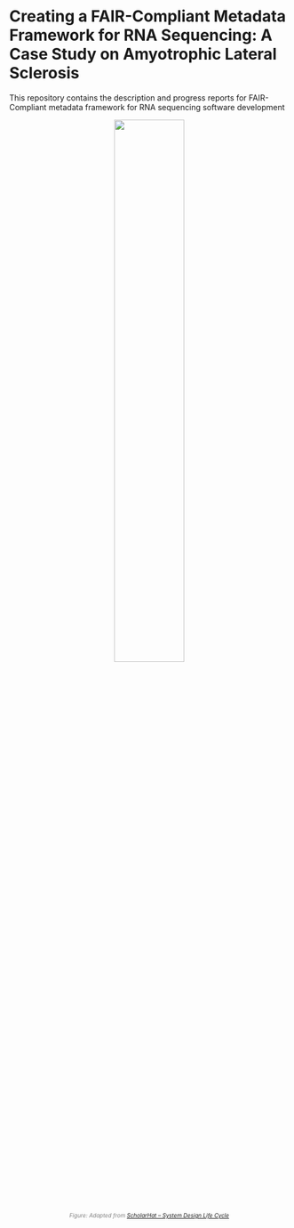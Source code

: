 # Creating a FAIR-Compliant Metadata Framework for RNA Sequencing: A Case Study on Amyotrophic Lateral Sclerosis

This repository contains the description and progress reports for FAIR-Compliant metadata framework for RNA sequencing software development

<p align="center">
  <img src="https://github.com/user-attachments/assets/6c93af13-6b66-43a3-bdbb-5687dc207ae1" width="50%">
</p>
<p align="center">
  <span style="font-size: 10px; color: grey;">
    <em>Figure: Adapted from <a href="https://www.scholarhat.com/tutorial/systemdesign/system-design-life-cycle" target="_blank">ScholarHat – System Design Life Cycle</a></em>
  </span>
</p>

